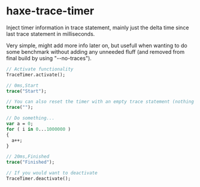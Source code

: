 # haxe-trace-timer
Inject timer information in trace statement, mainly just the delta time since last trace statement in milliseconds.

Very simple, might add more info later on, but usefull when wanting to do some benchmark without adding any unneeded fluff (and removed from final build by using "--no-traces").

```haxe
// Activate functionality
TraceTimer.activate();

// 0ms,Start
trace("Start");

// You can also reset the timer with an empty trace statement (nothing will be outputted)
trace("");

// Do something...
var a = 0;
for ( i in 0...1000000 )
{
  a++;
}

// 20ms,Finished
trace("Finished");

// If you would want to deactivate
TraceTimer.deactivate();
```